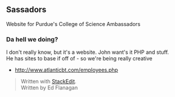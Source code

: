 ## Sassadors ##

Website for Purdue's College of Science Ambassadors

### Da hell we doing? ###

I don't really know, but it's a website. John want's it PHP and stuff. 
<br />
He has sites to base if off of - so we're being really creative 

 - http://www.atlanticbt.com/employees.php

> Written with [StackEdit](http://benweet.github.io/stackedit/).<br />
> Written by Ed Flanagan
